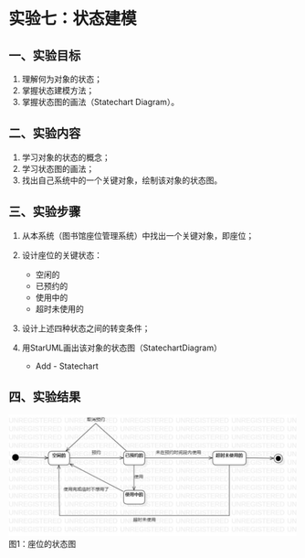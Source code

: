 # 实验七：状态建模

## 一、实验目标

1. 理解何为对象的状态；
2. 掌握状态建模方法；
3. 掌握状态图的画法（Statechart Diagram）。

## 二、实验内容

1. 学习对象的状态的概念；
2. 学习状态图的画法；
3. 找出自己系统中的一个关键对象，绘制该对象的状态图。

## 三、实验步骤

1. 从本系统（图书馆座位管理系统）中找出一个关键对象，即座位；
2. 设计座位的关键状态：
   - 空闲的
   - 已预约的
   - 使用中的
   - 超时未使用的

3. 设计上述四种状态之间的转变条件；
4. 用StarUML画出该对象的状态图（StatechartDiagram）
   - Add - Statechart

## 四、实验结果

![座位的状态图](./座位的状态图.jpg)   
图1：座位的状态图

